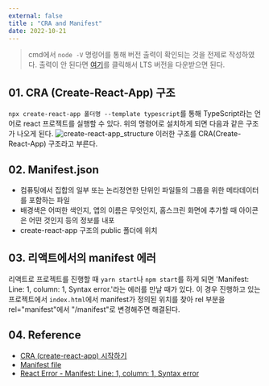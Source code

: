 ```yaml
---
external: false
title : "CRA and Manifest"
date: 2022-10-21
---
```


> cmd에서 `node -V` 명령어를 통해 버전 출력이 확인되는 것을 전제로 작성하였다.
> 출력이 안 된다면 [여기](https://nodejs.org/en)를 클릭해서 LTS 버전을 다운받으면 된다.

## 01. CRA (Create-React-App) 구조

`npx create-react-app 폴더명 --template typescript`를 통해 TypeScript라는 언어로 react 프로젝트를 실행할 수 있다.
위의 명령어로 설치하게 되면 다음과 같은 구조가 나오게 된다.
![create-react-app_structure](https://github.com/WoojinJeonkr/WoojinJeonkr.github.io/blob/main/assets/images/post/create-react-app_structure.png?raw=true)
이러한 구조를 CRA(Create-React-App) 구조라고 부른다.

## 02. Manifest.json

- 컴퓨팅에서 집합의 일부 또는 논리정연한 단위인 파일들의 그룹을 위한 메타데이터를 포함하는 파일
- 배경색은 어떠한 색인지, 앱의 이름은 무엇인지, 홈스크린 화면에 추가할 때 아이콘은 어떤 것인지 등의 정보를 내포
- create-react-app 구조의 public 폴더에 위치

## 03. 리액트에서의 manifest 에러

리액트로 프로젝트를 진행할 때 `yarn start`나 `npm start`를 하게 되면 'Manifest: Line: 1, column: 1, Syntax error.'라는 에러를 만날 때가 있다.
이 경우 진행하고 있는 프로젝트에서 `index.html`에서 manifest가 정의된 위치를 찾아 rel 부분을 rel="manifest"에서 "/manifest"로 변경해주면 해결된다.

## 04. Reference

- [CRA (create-react-app) 시작하기](https://velog.io/@kwonh/React-CRA-create-react-app-%EC%8B%9C%EC%9E%91%ED%95%98%EA%B8%B0)
- [Manifest file](https://en.wikipedia.org/wiki/Manifest_file)
- [React Error - Manifest: Line: 1, column: 1, Syntax error](https://anerim.tistory.com/209)
